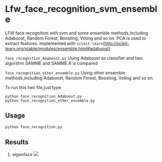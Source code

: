 # Lfw_face_recognition_svm_ensemble
LFW face recognition with svm and some ensemble methods,including Adaboost, Random Forest, Boosting, Voting and so on. PCA is used to extract features. Implemented with `scikit-learn`(http://scikit-learn.org/stable/modules/ensemble.html#adaboost)


`face_recognition_Adaboost.py`   Using Adaboost as classifier and two algorithm SAMME and SAMME.R is compared<br>

`face_recognition_other_ensemble.py` Using other ensemble methods,including Adaboost, Random Forest, Boosting, Voting and so on. 

To run this two file,just type <br> 

`python face_recognition_Adaboost.py` <br>
`python face_recognition_other_ensemble.py` <br>

Usage
--------------
```python
python face_recognition.py 
``` 
Results
---------------
1. eigenface
![](https://github.com/zhangxd12/Lfw_face_recognition_svm_ensemble/img/figure2.png)

